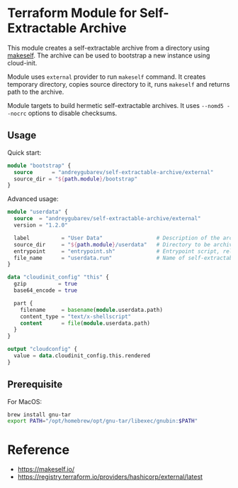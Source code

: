 # Terraform Module for Self-Extractable Archive

This module creates a self-extractable archive from a directory using [makeself](https://makeself.io/). The archive can be used to bootstrap a new instance using cloud-init.

Module uses `external` provider to run `makeself` command. It creates temporary directory, copies source directory to it, runs `makeself` and returns path to the archive.

Module targets to build hermetic self-extractable archives. It uses `--nomd5 --nocrc` options to disable checksums.

## Usage

Quick start:

```terraform
module "bootstrap" {
  source      = "andreygubarev/self-extractable-archive/external"
  source_dir = "${path.module}/bootstrap"
}
```

Advanced usage:

```terraform
module "userdata" {
  source  = "andreygubarev/self-extractable-archive/external"
  version = "1.2.0"

  label          = "User Data"                 # Description of the archive
  source_dir     = "${path.module}/userdata"   # Directory to be archived
  entrypoint     = "entrypoint.sh"             # Entrypoint script, relative to source_dir, defaults to "entrypoint.sh"
  file_name      = "userdata.run"              # Name of self-extractable archive
}

data "cloudinit_config" "this" {
  gzip          = true
  base64_encode = true

  part {
    filename     = basename(module.userdata.path)
    content_type = "text/x-shellscript"
    content      = file(module.userdata.path)
  }
}

output "cloudconfig" {
  value = data.cloudinit_config.this.rendered
}
```

## Prerequisite

For MacOS:
```bash
brew install gnu-tar
export PATH="/opt/homebrew/opt/gnu-tar/libexec/gnubin:$PATH"
```



# Reference

- https://makeself.io/
- https://registry.terraform.io/providers/hashicorp/external/latest
